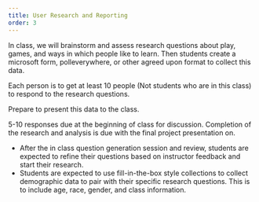 ```yaml
---
title: User Research and Reporting
order: 3
---
```


In class, we will brainstorm and assess research questions about play, games, and ways in which people like to learn.
Then students create a microsoft form, polleverywhere, or other agreed upon format to collect this data.

Each person is to get at least 10 people (Not students who are in this class) to respond to the research questions.

Prepare to present this data to the class.

5-10 responses due at the beginning of class for discussion.
Completion of the research and analysis is due with the final project presentation on.

- After the in class question generation session and review, students are expected to refine their questions based on instructor feedback and start their research.
- Students are expected to use fill-in-the-box style collections to collect demographic data to pair with their specific research questions. This is to include age, race, gender, and
class information.
